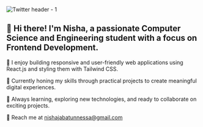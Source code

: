 
![Twitter header - 1](https://github.com/Nisha0202/Nisha0202/assets/99580632/e3648843-70d8-44e8-aca7-2644baae2a9d)

## 👋 Hi there! I'm Nisha, a passionate Computer Science and Engineering student with a focus on Frontend Development. 

🚀 I enjoy building responsive and user-friendly web applications using React.js and styling them with Tailwind CSS. 

💼 Currently honing my skills through practical projects to create meaningful digital experiences.

🌱 Always learning, exploring new technologies, and ready to collaborate on exciting projects.

📧 Reach me at [nishajabatunnessa@gmail.com](mailto:nishajabatunnessa@gmail.com)



